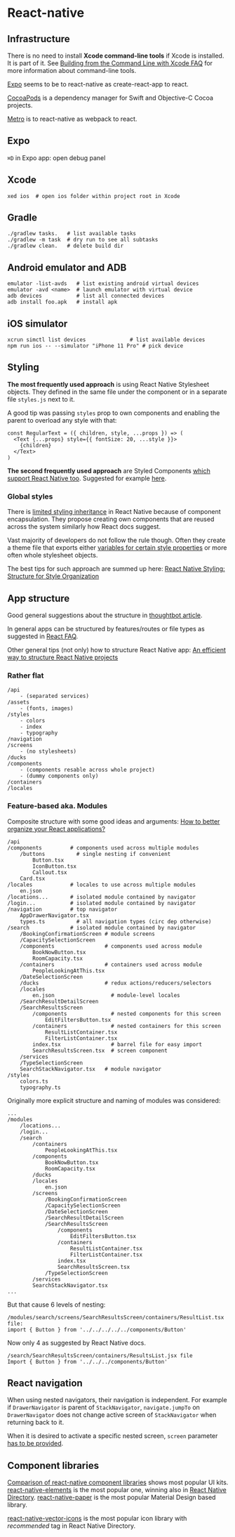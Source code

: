 # React-native

## Infrastructure

There is no need to install **Xcode command-line tools** if Xcode is installed. It is part of it. See [Building from the Command Line with Xcode FAQ] for more information about command-line tools.

[Expo] seems to be to react-native as create-react-app to react.

[CocoaPods] is a dependency manager for Swift and Objective-C Cocoa projects.

[Metro] is to react-native as webpack to react.

[Building from the Command Line with Xcode FAQ]: https://developer.apple.com/library/archive/technotes/tn2339/_index.html
[Expo]: https://expo.io
[CocoaPods]: https://cocoapods.org
[Metro]: https://facebook.github.io/metro/

## Expo

`⌘D` in Expo app: open debug panel

## Xcode

```
xed ios  # open ios folder within project root in Xcode
```

## Gradle

```
./gradlew tasks.   # list available tasks
./gradlew -m task  # dry run to see all subtasks
./gradlew clean.   # delete build dir
```

## Android emulator and ADB

```
emulator -list-avds   # list existing android virtual devices
emulator -avd <name>  # launch emulator with virtual device
adb devices           # list all connected devices
adb install foo.apk   # install apk
```

## iOS simulator

```
xcrun simctl list devices              # list available devices
npm run ios -- --simulator "iPhone 11 Pro" # pick device
```

## Styling

**The most frequently used approach** is using React Native Stylesheet objects. They defined in the same file under the component or in a separate file `styles.js` next to it.

A good tip was passing `styles` prop to own components and enabling the parent to overload any style with that:

```
const RegularText = ({ children, style, ...props }) => (
  <Text {...props} style={{ fontSize: 20, ...style }}>
    {children}
  </Text>
)
```

**The second frequently used approach** are Styled Components [which support React Native too](https://styled-components.com/docs/basics#react-native). Suggested for example [here](https://blog.echobind.com/a-comparison-of-three-methods-for-styling-components-in-react-native-88ece2fdcdea).

### Global styles

There is [limited styling inheritance](https://reactnative.dev/docs/text#limited-style-inheritance) in React Native because of component encapsulation. They propose creating own components that are reused across the system similarly how React docs suggest.

Vast majority of developers do not follow the rule though. Often they create a theme file that exports either [variables for certain style properties](https://www.reactnative.guide/8-styling/8.1-theme-variables.html) or more often whole stylesheet objects.

The best tips for such approach are summed up here: [React Native Styling: Structure for Style Organization](https://thoughtbot.com/blog/structure-for-styling-in-react-native)

## App structure

Good general suggestions about the structure in [thoughtbot article](https://thoughtbot.com/blog/best-practices-while-developing-a-react-native-app).

In general apps can be structured by features/routes or file types as suggested in [React FAQ](https://reactjs.org/docs/faq-structure.html).

Other general tips (not only) how to structure React Native app: [An efficient way to structure React Native projects](https://cheesecakelabs.com/blog/efficient-way-structure-react-native-projects/)

### Rather flat

```
/api
	- (separated services)
/assets
	- (fonts, images)
/styles
	- colors
	- index
	- typography
/navigation
/screens
	- (no stylesheets)
/ducks
/components
	- (components resable across whole project)
	- (dummy components only)
/containers
/locales
```

### Feature-based aka. Modules

Composite structure with some good ideas and arguments: [How to better organize your React applications?](https://medium.com/@alexmngn/how-to-better-organize-your-react-applications-2fd3ea1920f1)


```
/api
/components         # components used across multiple modules
	/buttons          # single nesting if convenient
		Button.tsx
		IconButton.tsx
		Callout.tsx
	Card.tsx
/locales            # locales to use across multiple modules
	en.json
/locations...       # isolated module contained by navigator
/login...           # isolated module contained by navigator
/navigation         # top navigator
	AppDrawerNavigator.tsx
	types.ts          # all navigation types (circ dep otherwise)
/search             # isolated module contained by navigator
	/BookingConfirmationScreen # module screens
	/CapacitySelectionScreen
	/components                # components used across module
		BookNowButton.tsx
		RoomCapacity.tsx
	/containers                # containers used across module
		PeopleLookingAtThis.tsx
	/DateSelectionScreen
	/ducks                     # redux actions/reducers/selectors
	/locales
		en.json                  # module-level locales
	/SearchResultDetailScreen
	/SearchResultsScreen
		/components              # nested components for this screen
			EditFiltersButton.tsx
		/containers              # nested containers for this screen
			ResultListContainer.tsx
			FilterListContainer.tsx
		index.tsx                # barrel file for easy import
		SearchResultsScreen.tsx  # screen component
	/services
	/TypeSelectionScreen
	SearchStackNavigator.tsx   # module navigator
/styles
	colors.ts
	typography.ts
```

Originally more explicit structure and naming of modules was considered:

```
...
/modules
	/locations...
	/login...
	/search
		/containers
			PeopleLookingAtThis.tsx
		/components
			BookNowButton.tsx
			RoomCapacity.tsx
		/ducks
		/locales
			en.json
		/screens
			/BookingConfirmationScreen
			/CapacitySelectionScreen
			/DateSelectionScreen
			/SearchResultDetailScreen
			/SearchResultsScreen
				/components
					EditFiltersButton.tsx
				/containers
					ResultListContainer.tsx
					FilterListContainer.tsx
				index.tsx
				SearchResultsScreen.tsx
			/TypeSelectionScreen
		/services
		SearchStackNavigator.tsx
...
```

But that cause 6 levels of nesting:

```
/modules/search/screens/SearchResultsScreen/containers/ResultList.tsx file:
import { Button } from '../../../../../components/Button'
```

Now only 4 as suggested by React Native docs.

```
/search/SearchResultsScreen/containers/ResultsList.jsx file
Import { Button } from '../../../components/Button'
```


## React navigation

When using nested navigators, their navigation is independent. For example if `DrawerNavigator` is parent of `StackNavigator`, `navigate.jumpTo` on `DrawerNavigator` does not change active screen of `StackNavigator` when returning back to it.

When it is desired to activate a specific nested screen, `screen` parameter [has to be provided](https://reactnavigation.org/docs/nesting-navigators/#navigating-to-a-screen-in-a-nested-navigator).


## Component libraries

[Comparison of react-native component libraries][1] shows most popular UI kits. [react-native-elements][2] is the most popular one, winning also in [React Native Directory][3]. [react-native-paper][5] is the most popular Material Design based library.

[react-native-vector-icons][4] is the most popular icon library with *recommended* tag in React Native Directory.

[1]: https://www.npmtrends.com/react-native-elements-vs-native-base-vs-react-native-material-ui-vs-react-native-paper-vs-react-native-material-kit-vs-teaset-vs-react-native-ui-lib
[2]: https://reactnativeelements.com
[3]: https://reactnative.directory/?order=stars
[4]: https://oblador.github.io/react-native-vector-icons/
[5]: https://reactnativepaper.com
